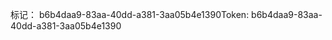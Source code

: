 <span data-ttu-id="cf169-101">标记： b6b4daa9-83aa-40dd-a381-3aa05b4e1390</span><span class="sxs-lookup"><span data-stu-id="cf169-101">Token: b6b4daa9-83aa-40dd-a381-3aa05b4e1390</span></span>